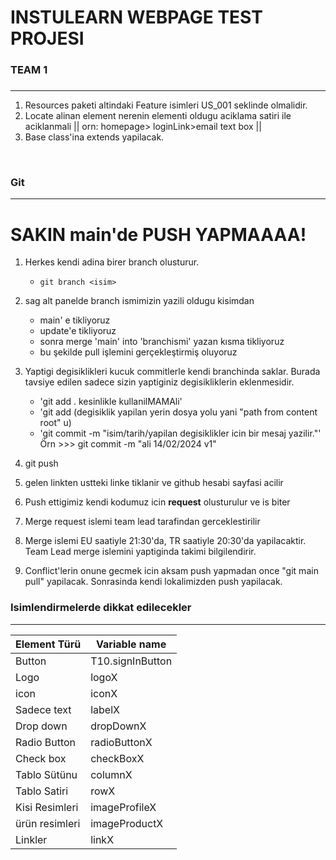 #  INSTULEARN WEBPAGE TEST PROJESI
### TEAM 1
###
***

1. Resources paketi altindaki Feature isimleri US_001 seklinde olmalidir.
3. Locate alinan element nerenin elementi oldugu aciklama satiri ile aciklanmali
   || orn:  homepage> loginLink>email text box ||
4. Base class'ina extends yapilacak.



<br/>

### Git
***
# SAKIN main'de PUSH YAPMAAAA!
1. Herkes kendi adina birer branch olusturur.
    * `git branch <isim>`

2. sag alt panelde branch ismimizin yazili oldugu kisimdan
    * main' e tikliyoruz
    * update'e tikliyoruz
    * sonra merge 'main' into 'branchismi' yazan kısma tikliyoruz
    * bu şekilde pull işlemini gerçekleştirmiş oluyoruz

3. Yaptigi degisiklikleri kucuk commitlerle kendi branchinda saklar. Burada tavsiye edilen sadece sizin yaptiginiz degisikliklerin eklenmesidir.
    * 'git add . kesinlikle kullanilMAMAli'
    * 'git add (degisiklik yapilan yerin  dosya yolu yani "path from content root" u)
    * 'git commit -m "isim/tarih/yapilan degisiklikler icin bir mesaj yazilir."'
      Örn >>> git commit -m "ali 14/02/2024 v1"
4. git push

5. gelen linkten ustteki linke tiklanir ve github hesabi sayfasi acilir

6. Push ettigimiz kendi kodumuz icin **request** olusturulur ve is biter

7. Merge request islemi team lead tarafindan gerceklestirilir

8. Merge islemi EU saatiyle 21:30'da, TR saatiyle 20:30'da yapilacaktir.
   Team Lead merge islemini yaptiginda takimi bilgilendirir.

9. Conflict'lerin onune gecmek icin aksam push yapmadan once "git main pull" yapilacak.
   Sonrasinda kendi lokalimizden push yapilacak.




### Isimlendirmelerde dikkat edilecekler
***
| Element Türü   | Variable name    |
|----------------|------------------|
| Button         | T10.signInButton |
| Logo           | logoX            |
| icon           | iconX            |
| Sadece text    | labelX           |
| Drop down      | dropDownX        |
| Radio Button   | radioButtonX     |
| Check box      | checkBoxX        |
| Tablo Sütünu   | columnX          |
| Tablo Satiri   | rowX             |
| Kisi Resimleri | imageProfileX    |
| ürün resimleri | imageProductX    |
| Linkler        | linkX            |